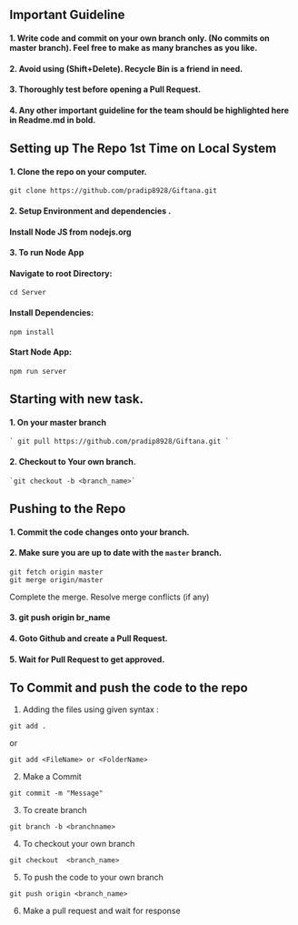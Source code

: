 ## Important Guideline

#### 1. Write code and commit on your own branch only. (No commits on master branch). Feel free to make as many branches as you like.

#### 2. Avoid using (Shift+Delete). Recycle Bin is a friend in need.

#### 3. Thoroughly test before opening a Pull Request.

#### 4. Any other important guideline for the team should be highlighted here in Readme.md in bold.

## Setting up The Repo 1st Time on Local System

#### 1. Clone the repo on your computer.

```nodejs
git clone https://github.com/pradip8928/Giftana.git
```
#### 2. Setup Environment and dependencies  .
#### Install Node JS from nodejs.org
 
#### 3. To run Node App
#### Navigate to root Directory:
```nodejs
cd Server
```
#### Install Dependencies:
```nodejs
npm install
```
#### Start Node App:
```nodejs
npm run server 
```

## Starting with new task.

#### 1. On your master branch

    ` git pull https://github.com/pradip8928/Giftana.git `

#### 2. Checkout to Your own branch.

    `git checkout -b <branch_name>`



## Pushing to the Repo
#### 1. Commit the code changes onto your branch.

#### 2. Make sure you are up to date with the `master` branch.
    git fetch origin master
    git merge origin/master
Complete the merge. Resolve merge conflicts (if any)

#### 3. git push origin br_name

#### 4. Goto Github and create a Pull Request.

#### 5. Wait for Pull Request to get approved.


## To Commit and push the code to the repo
1. Adding the files  using given syntax :
```Github
git add .
```
or
```Github
git add <FileName> or <FolderName>
```
2. Make a Commit
```Github
git commit -m "Message"
```
3. To create branch
```Github
git branch -b <branchname>
```
4. To checkout your own branch
```Github
git checkout  <branch_name>
```
5. To push the code to  your own branch
```Github
git push origin <branch_name>
```
6. Make a pull request and wait for  response





